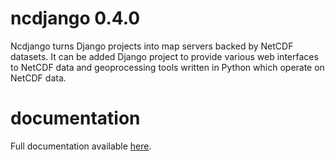 # ncdjango 0.4.0
Ncdjango turns Django projects into map servers backed by NetCDF datasets. It can be added Django project to provide
various web interfaces to NetCDF data and geoprocessing tools written in Python which operate on NetCDF data.

# documentation
Full documentation available [here](http://ncdjango.readthedocs.io/en/latest/).
